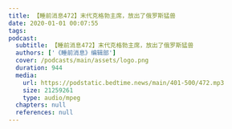 ```yaml
---
title: 【睡前消息472】末代克格勃主席，放出了俄罗斯猛兽
date: 2020-01-01 00:07:55
tags:
podcast:
  subtitle: 【睡前消息472】末代克格勃主席，放出了俄罗斯猛兽
  authors: ['《睡前消息》编辑部']
  cover: /podcasts/main/assets/logo.png
  duration: 944
  media:
    url: https://podstatic.bedtime.news/main/401-500/472.mp3
    size: 21259261
    type: audio/mpeg
  chapters: null
  references: null
---
```

